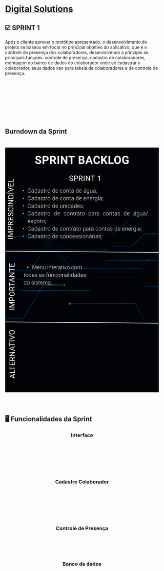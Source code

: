 # [Digital Solutions](/readme/grupoAPI/Logo.png)

## :ballot_box_with_check: SPRINT 1

Após o cliente aprovar o protótipo apresentado, o desenvolvimento do projeto se baseou em focar no principal objetivo do aplicativo, que é o controle de presença dos colaboradores, desenvolvendo a principio as principais funçoes: controle de presença, cadastro de colaboradores, montagem do banco de dados do colaborador onde ao cadastrar o colaborador, seus dados vao para tabela de colaboradores e de controle de presença.

<br>

<h1 align="center"> 
<img src = ""/></h1>
<br>

## Burndown da Sprint

<h1 align="center"> <img src = "sprint1BacklogPrioridades.png"/></h1>

<br>

## :desktop_computer: Funcionalidades da Sprint

<h3 align="center">Interface</h3>

<h1 align="center"> <img src = ""/></h1>

<br>

<h3 align="center">Cadastro Colaborador</h3>

<h1 align="center"> <img src = ""/></h1>

<br>

<h3 align="center">Controle de Presença</h3>

<h1 align="center"> <img src = ""/></h1>

<h3 align="center">Banco de dados</h3>

<h1 align="center"> <img src = ""/></h1>